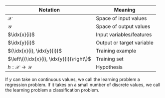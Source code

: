 $\newcommand{\idx}[2]{#1^{(#2)}}$


| Notation | Meaning |
|----------|---------|
|$\mathcal{X}$|Space of input values|
|$\mathcal{Y}$|Space of output values|
|$\idx{x}{i}$| Input variables/features|
|$\idx{y}{i}$| Output or target variable|
|$(\idx{x}{i}, \idx{y}{i})$| Training example|
|$\left\{(\idx{x}{i}, \idx{y}{i})\right\}$|Training set|
|$h: \mathcal{X} \to \mathcal{Y}$| Hypothesis |

  If $y$ can take on continuous values, we call the learning problem a regression problem. If it takes on a small number of discrete values, we call the learning problem a classification problem.